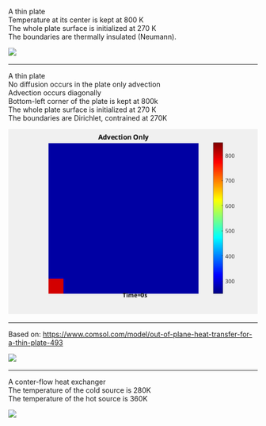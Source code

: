 A thin plate   
Temperature at its center is kept at 800 K    
The whole plate surface is initialized at 270 K   
The boundaries are thermally insulated (Neumann).  

![](https://github.com/auralius/numerical-methods-with-matlab/blob/main/transient_advection_diffusion/images/diffusion_only.gif)

-------------------------

A thin plate  
No diffusion occurs in the plate only advection  
Advection occurs diagonally  
Bottom-left corner of the plate is kept at 800k  
The whole plate surface is initialized at 270 K  
The boundaries are Dirichlet, contrained at 270K  

![](https://github.com/auralius/numerical-methods-with-matlab/blob/main/transient_advection_diffusion/images/advection_only.gif)

-------------------------

Based on: https://www.comsol.com/model/out-of-plane-heat-transfer-for-a-thin-plate-493

![](https://github.com/auralius/numerical-methods-with-matlab/blob/main/transient_advection_diffusion/images/advection_diffusion_circular_vector_field.gif)

-------------------------
A conter-flow heat exchanger  
The temperature of  the cold source is 280K  
The temperature of  the hot source is 360K

![](https://github.com/auralius/numerical-methods-with-matlab/blob/main/transient_advection_diffusion/images/heat_exchanger.gif)

